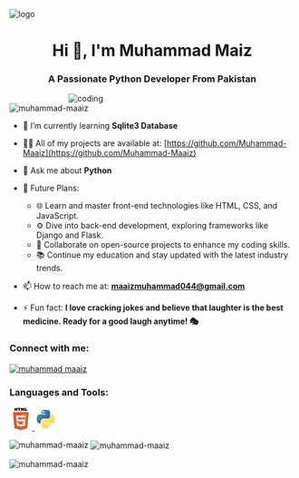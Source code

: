 ![logo](https://github.com/user-attachments/assets/fbfa663d-3517-4531-832b-b31a2f333aca)

<h1 align="center">Hi 👋, I'm Muhammad Maiz</h1>
<h3 align="center">A Passionate Python Developer From Pakistan</h3>

<img align="right" alt="coding" width="400" src="https://user-images.githubusercontent.com/55389276/140866485-8fb1c876-9a8f-4d6a-98dc-08c4981eaf70.gif">

<p align="left"> <img src="https://komarev.com/ghpvc/?username=muhammad-maaiz&label=Profile%20views&color=0e75b6&style=flat" alt="muhammad-maaiz" /> </p>

- 🌱 I’m currently learning **Sqlite3 Database**

- 👨‍💻 All of my projects are available at: [https://github.com/Muhammad-Maaiz](https://github.com/Muhammad-Maaiz)

- 💬 Ask me about **Python**

- 🚀 Future Plans:
   - 🌐 Learn and master front-end technologies like HTML, CSS, and JavaScript.
   - ⚙️ Dive into back-end development, exploring frameworks like Django and Flask.
   - 🤝 Collaborate on open-source projects to enhance my coding skills.
   - 📚 Continue my education and stay updated with the latest industry trends.

- 📫 How to reach me at: **maaizmuhammad044@gmail.com**

- ⚡ Fun fact: **I love cracking jokes and believe that laughter is the best medicine. Ready for a good laugh anytime! 🎭**

<h3 align="left">Connect with me:</h3>
<p align="left">
<a href="https://linkedin.com/in/muhammad maaiz" target="blank"><img align="center" src="https://raw.githubusercontent.com/rahuldkjain/github-profile-readme-generator/master/src/images/icons/Social/linked-in-alt.svg" alt="muhammad maaiz" height="30" width="40" /></a>
</p>

<h3 align="left">Languages and Tools:</h3>
<p align="left"> <a href="https://www.w3.org/html/" target="_blank" rel="noreferrer"> <img src="https://raw.githubusercontent.com/devicons/devicon/master/icons/html5/html5-original-wordmark.svg" alt="html5" width="40" height="40"/> </a> <a href="https://www.python.org" target="_blank" rel="noreferrer"> <img src="https://raw.githubusercontent.com/devicons/devicon/master/icons/python/python-original.svg" alt="python" width="40" height="40"/> </a> </p>

<p><img align="left" src="https://github-readme-stats.vercel.app/api/top-langs?username=muhammad-maaiz&show_icons=true&locale=en&layout=compact" alt="muhammad-maaiz" /></p>

<p>&nbsp;<img align="center" src="https://github-readme-stats.vercel.app/api?username=muhammad-maaiz&show_icons=true&locale=en" alt="muhammad-maaiz" /></p>

<p><img align="center" src="https://github-readme-streak-stats.herokuapp.com/?user=muhammad-maaiz&" alt="muhammad-maaiz" /></p>
